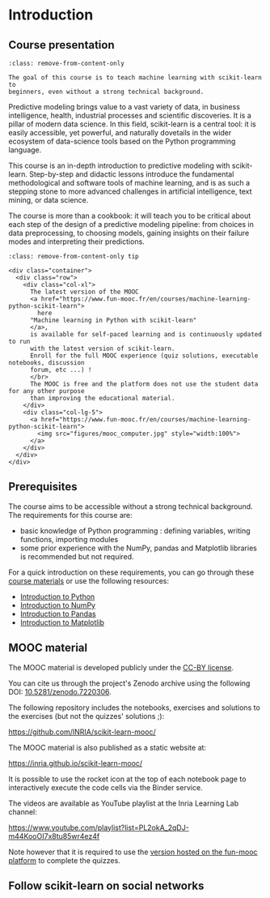 # Introduction

## Course presentation

```{admonition} Welcome!
:class: remove-from-content-only

The goal of this course is to teach machine learning with scikit-learn to
beginners, even without a strong technical background.
```

Predictive modeling brings value to a vast variety of data, in business
intelligence, health, industrial processes and scientific discoveries. It is a
pillar of modern data science. In this field, scikit-learn is a central tool:
it is easily accessible, yet powerful, and naturally dovetails in the wider
ecosystem of data-science tools based on the Python programming language.

This course is an in-depth introduction to predictive modeling with
scikit-learn. Step-by-step and didactic lessons introduce the fundamental
methodological and software tools of machine learning, and is as such a
stepping stone to more advanced challenges in artificial intelligence, text
mining, or data science.

The course is more than a cookbook: it will teach you to be critical about each
step of the design of a predictive modeling pipeline: from choices in data
preprocessing, to choosing models, gaining insights on their failure modes and
interpreting their predictions.

```{admonition} Follow the MOOC
:class: remove-from-content-only tip

<div class="container">
  <div class="row">
    <div class="col-xl">
      The latest version of the MOOC
      <a href="https://www.fun-mooc.fr/en/courses/machine-learning-python-scikit-learn">
        here
      "Machine learning in Python with scikit-learn"
      </a>,
      is available for self-paced learning and is continuously updated to run
      with the latest version of scikit-learn.
      Enroll for the full MOOC experience (quiz solutions, executable notebooks, discussion
      forum, etc ...) !
      </br>
      The MOOC is free and the platform does not use the student data for any other purpose
      than improving the educational material.
    </div>
    <div class="col-lg-5">
      <a href="https://www.fun-mooc.fr/en/courses/machine-learning-python-scikit-learn">
        <img src="figures/mooc_computer.jpg" style="width:100%">
      </a>
    </div>
  </div>
</div>
```

## Prerequisites

The course aims to be accessible without a strong technical background. The
requirements for this course are:
- basic knowledge of Python programming : defining variables, writing
  functions, importing modules
- some prior experience with the NumPy, pandas and Matplotlib libraries is
  recommended but not required.

For a quick introduction on these requirements, you can go through these
[course materials](http://swcarpentry.github.io/python-novice-gapminder/)
or use the following resources:
- [Introduction to Python](https://scipy-lectures.org/intro/language/python_language.html)
- [Introduction to NumPy](https://sebastianraschka.com/blog/2020/numpy-intro.html)
- [Introduction to Pandas](https://pandas.pydata.org/docs/user_guide/10min.html)
- [Introduction to Matplotlib](https://sebastianraschka.com/blog/2020/numpy-intro.html#410-matplotlib)


## MOOC material

The MOOC material is developed publicly under the [CC-BY license](
https://github.com/INRIA/scikit-learn-mooc/blob/main/LICENSE).

You can cite us through the project's Zenodo archive using the following DOI:
[10.5281/zenodo.7220306](https://doi.org/10.5281/zenodo.7220306).

The following repository includes the notebooks, exercises and solutions to the
exercises (but not the quizzes' solutions ;):

  https://github.com/INRIA/scikit-learn-mooc/

The MOOC material is also published as a static website at:

  https://inria.github.io/scikit-learn-mooc/

It is possible to use the rocket icon at the top of each notebook
page to interactively execute the code cells via the Binder
service.

The videos are available as YouTube playlist at the Inria Learning Lab channel:

  https://www.youtube.com/playlist?list=PL2okA_2qDJ-m44KooOI7x8tu85wr4ez4f

Note however that it is required to use the
[version hosted on the fun-mooc platform](
https://www.fun-mooc.fr/en/courses/machine-learning-python-scikit-learn/)
to complete the quizzes.

## Follow scikit-learn on social networks

<div class="container-fluid">
    <div class="row">
        <div class="col">
          <a href="https://www.facebook.com/ScikitLearn/">
            <i class="fab fa-facebook fa-3x"></i>
          </a>
        </div>
        <div class="col">
          <a href="https://github.com/scikit-learn/scikit-learn">
            <i class="fab fa-github fa-3x"></i>
          </a>
        </div>
        <div class="col">
          <a href="https://www.instagram.com/scikitlearnofficial/">
            <i class="fab fa-instagram fa-3x"></i>
          </a>
        </div>
        <div class="col">
          <a href="https://www.linkedin.com/company/scikit-learn/">
            <i class="fab fa-linkedin fa-3x"></i>
          </a>
        </div>
        <div class="col">
          <a href="https://twitter.com/scikit_learn">
            <i class="fab fa-twitter fa-3x"></i>
          </a>
        </div>
        <div class="col">
          <a href="https://www.youtube.com/channel/UCJosFjYm0ZYVUARxuOZqnnw">
            <i class="fab fa-youtube fa-3x"></i>
          </a>
        </div>
    </div>
</div>

